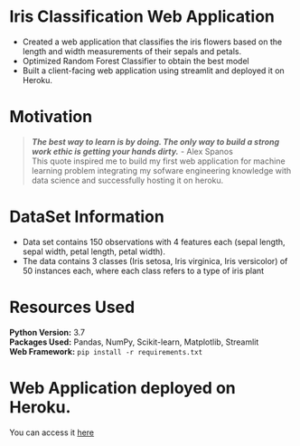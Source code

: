 # Iris Classification Web Application
- Created a web application that classifies the iris flowers based on the length and width measurements of their sepals and petals.
- Optimized Random Forest Classifier to obtain the best model
- Built a client-facing web application using streamlit and deployed it on Heroku.

# Motivation
> ***The best way to learn is by doing. The only way to build a strong work ethic is getting your hands dirty.*** - Alex Spanos <br>
This quote inspired me to build my first web application for machine learning problem integrating my sofware engineering knowledge with data science and successfully hosting it on heroku.


# DataSet Information
- Data set contains 150 observations with 4 features each (sepal length, sepal width, petal length, petal width).
- The data contains 3 classes (Iris setosa, Iris virginica, Iris versicolor) of 50 instances each, where each class refers to a type of iris plant

# Resources Used
**Python Version:** 3.7 </br>
**Packages Used:** Pandas, NumPy, Scikit-learn, Matplotlib, Streamlit  </br>
**Web Framework:** `pip install -r requirements.txt` </br>

# Web Application deployed on Heroku.
You can access it [here](https://iris-prediction-web-app.herokuapp.com)
